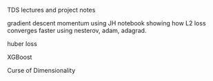 TDS lectures and project notes

gradient descent momentum using JH notebook showing how L2 loss converges faster using
nesterov, adam, adagrad. 

huber loss

XGBoost

Curse of Dimensionality

